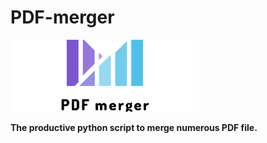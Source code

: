# PDF-merger

<p>
<img src="logo.png" width="60%" alt="PDF-merger" />
</p>

<strong>The productive python script to merge numerous PDF file.</strong>
